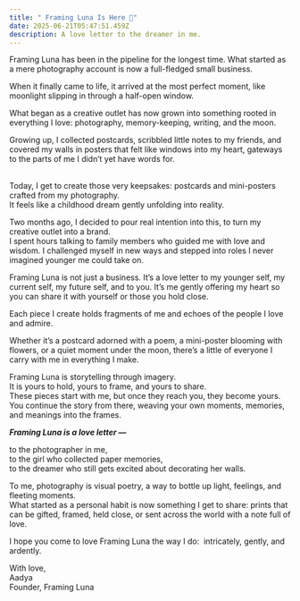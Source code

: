 ```yaml
---
title: " Framing Luna Is Here 🌙"
date: 2025-06-21T05:47:51.459Z
description: A love letter to the dreamer in me.
---
```

Framing Luna has been in the pipeline for the longest time. What started as a mere photography account is now a full-fledged small business.

When it finally came to life, it arrived at the most perfect moment, like moonlight slipping in through a half-open window.

What began as a creative outlet has now grown into something rooted in everything I love: photography, memory-keeping, writing, and the moon.

Growing up, I collected postcards, scribbled little notes to my friends, and covered my walls in posters that felt like windows into my heart, gateways to the parts of me I didn’t yet have words for.

\
Today, I get to create those very keepsakes: postcards and mini-posters crafted from my photography.\
It feels like a childhood dream gently unfolding into reality.

Two months ago, I decided to pour real intention into this, to turn my creative outlet into a brand.\
I spent hours talking to family members who guided me with love and wisdom. I challenged myself in new ways and stepped into roles I never imagined younger me could take on.

Framing Luna is not just a business. It’s a love letter to my younger self, my current self, my future self, and to you. It’s me gently offering my heart so you can share it with yourself or those you hold close.

Each piece I create holds fragments of me and echoes of the people I love and admire.

Whether it’s a postcard adorned with a poem, a mini-poster blooming with flowers, or a quiet moment under the moon, there’s a little of everyone I carry with me in everything I make.

Framing Luna is storytelling through imagery.\
It is yours to hold, yours to frame, and yours to share.\
These pieces start with me, but once they reach you, they become yours.\
You continue the story from there, weaving your own moments, memories, and meanings into the frames.

***Framing Luna is a love letter —***

to the photographer in me,\
to the girl who collected paper memories,\
to the dreamer who still gets excited about decorating her walls.

To me, photography is visual poetry, a way to bottle up light, feelings, and fleeting moments.\
What started as a personal habit is now something I get to share: prints that can be gifted, framed, held close, or sent across the world with a note full of love.

I hope you come to love Framing Luna the way I do:  intricately, gently, and ardently.

With love,\
Aadya\
Founder, Framing Luna
